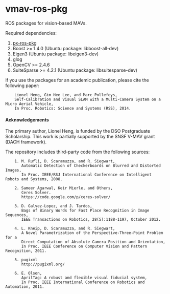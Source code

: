 vmav-ros-pkg
============

ROS packages for vision-based MAVs.

Required dependencies:

1. [px-ros-pkg](https://github.com/cvg/px-ros-pkg)
2. Boost >= 1.4.0 (Ubuntu package: libboost-all-dev)
3. Eigen3 (Ubuntu package: libeigen3-dev)
4. glog
5. OpenCV >= 2.4.6
6. SuiteSparse >= 4.2.1 (Ubuntu package: libsuitesparse-dev)

If you use the packages for an academic publication, please cite the following paper:

        Lionel Heng, Gim Hee Lee, and Marc Pollefeys,
        Self-Calibration and Visual SLAM with a Multi-Camera System on a Micro Aerial Vehicle,
        In Proc. Robotics: Science and Systems (RSS), 2014.

#### Acknowledgements ####

The primary author, Lionel Heng, is funded by the DSO Postgraduate Scholarship. This work is partially supported by the SNSF V-MAV grant (DACH framework).

The repository includes third-party code from the following sources:

        1. M. Rufli, D. Scaramuzza, and R. Siegwart,
           Automatic Detection of Checkerboards on Blurred and Distorted Images,
           In Proc. IEEE/RSJ International Conference on Intelligent Robots and Systems, 2008.

        2. Sameer Agarwal, Keir Mierle, and Others,
           Ceres Solver.
           https://code.google.com/p/ceres-solver/
        
        3. D. Galvez-Lopez, and J. Tardos,
           Bags of Binary Words for Fast Place Recognition in Image Sequences,
           IEEE Transactions on Robotics, 28(5):1188-1197, October 2012.

        4. L. Kneip, D. Scaramuzza, and R. Siegwart,
           A Novel Parametrization of the Perspective-Three-Point Problem for a
           Direct Computation of Absolute Camera Position and Orientation,
           In Proc. IEEE Conference on Computer Vision and Pattern Recognition, 2011.

        5. pugixml
           http://pugixml.org/

        6. E. Olson,
           AprilTag: A robust and flexible visual fiducial system,
           In Proc. IEEE International Conference on Robotics and Automation, 2011.
